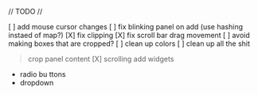 // TODO //

[ ] add mouse cursor changes
[ ] fix blinking panel on add (use hashing instaed of map?)
[X] fix clipping
[X] fix scroll bar drag movement
[ ] avoid making boxes that are cropped?
[ ] clean up colors
[ ] clean up all the shit

> crop panel content
[X] scrolling
> add widgets
 - radio bu ttons
 - dropdown
 
